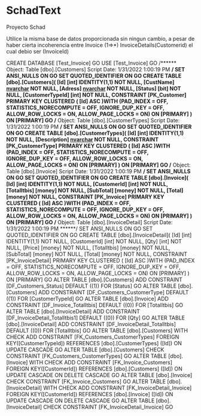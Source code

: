 # SchadText
Proyecto Schad

Utilice la misma base de datos proporcionada sin ningun cambio, a pesar de haber cierta incoherencia entre Invoice (1=>*) InvoiceDetails(Customerid) el cual debio ser (InvoiceId)





CREATE DATABASE [Test_Invoice]
GO
USE [Test_Invoice]
GO
/****** Object: Table [dbo].[Customers] Script Date: 1/31/2022 1:00:19 PM ******/
SET ANSI_NULLS ON
GO
SET QUOTED_IDENTIFIER ON
GO
CREATE TABLE [dbo].[Customers](
[Id] [int] IDENTITY(1,1) NOT NULL,
[CustName] [nvarchar](70) NOT NULL,
[Adress] [nvarchar](120) NOT NULL,
[Status] [bit] NOT NULL,
[CustomerTypeId] [int] NOT NULL,
CONSTRAINT [PK_Customer] PRIMARY KEY CLUSTERED
(
[Id] ASC
)WITH (PAD_INDEX = OFF, STATISTICS_NORECOMPUTE = OFF, IGNORE_DUP_KEY = OFF, ALLOW_ROW_LOCKS = ON,
ALLOW_PAGE_LOCKS = ON) ON [PRIMARY]
) ON [PRIMARY]
GO
/****** Object: Table [dbo].[CustomerTypes] Script Date: 1/31/2022 1:00:19 PM ******/
SET ANSI_NULLS ON
GO
SET QUOTED_IDENTIFIER ON
GO
CREATE TABLE [dbo].[CustomerTypes](
[Id] [int] IDENTITY(1,1) NOT NULL,
[Description] [nvarchar](70) NOT NULL,
CONSTRAINT [PK_CustomerType] PRIMARY KEY CLUSTERED
(
[Id] ASC
)WITH (PAD_INDEX = OFF, STATISTICS_NORECOMPUTE = OFF, IGNORE_DUP_KEY = OFF, ALLOW_ROW_LOCKS = ON,
ALLOW_PAGE_LOCKS = ON) ON [PRIMARY]
) ON [PRIMARY]
GO
/****** Object: Table [dbo].[Invoice] Script Date: 1/31/2022 1:00:19 PM ******/
SET ANSI_NULLS ON
GO
SET QUOTED_IDENTIFIER ON
GO 
CREATE TABLE [dbo].[Invoice](
[Id] [int] IDENTITY(1,1) NOT NULL,
[CustomerId] [int] NOT NULL,
[TotalItbis] [money] NOT NULL,
[SubTotal] [money] NOT NULL,
[Total] [money] NOT NULL,
CONSTRAINT [PK_Invoice] PRIMARY KEY CLUSTERED
(
[Id] ASC
)WITH (PAD_INDEX = OFF, STATISTICS_NORECOMPUTE = OFF, IGNORE_DUP_KEY = OFF, ALLOW_ROW_LOCKS = ON,
ALLOW_PAGE_LOCKS = ON) ON [PRIMARY]
) ON [PRIMARY]
GO
/****** Object: Table [dbo].[InvoiceDetail] Script Date: 1/31/2022 1:00:19 PM ******/
SET ANSI_NULLS ON
GO
SET QUOTED_IDENTIFIER ON
GO
CREATE TABLE [dbo].[InvoiceDetail](
[Id] [int] IDENTITY(1,1) NOT NULL,
[CustomerId] [int] NOT NULL,
[Qty] [int] NOT NULL,
[Price] [money] NOT NULL,
[TotalItbis] [money] NOT NULL,
[SubTotal] [money] NOT NULL,
[Total] [money] NOT NULL,
CONSTRAINT [PK_InvoiceDetail] PRIMARY KEY CLUSTERED
(
[Id] ASC
)WITH (PAD_INDEX = OFF, STATISTICS_NORECOMPUTE = OFF, IGNORE_DUP_KEY = OFF, ALLOW_ROW_LOCKS = ON,
ALLOW_PAGE_LOCKS = ON) ON [PRIMARY]
) ON [PRIMARY]
GO
ALTER TABLE [dbo].[Customers] ADD CONSTRAINT [DF_Customers_Status] DEFAULT ((1)) FOR [Status]
GO
ALTER TABLE [dbo].[Customers] ADD CONSTRAINT [DF_Customers_CustomerType] DEFAULT ((1)) FOR
[CustomerTypeId]
GO
ALTER TABLE [dbo].[Invoice] ADD CONSTRAINT [DF_Invoice_TotalItbis] DEFAULT ((0)) FOR [TotalItbis]
GO
ALTER TABLE [dbo].[InvoiceDetail] ADD CONSTRAINT [DF_InvoiceDetail_TotalItbis1] DEFAULT ((0)) FOR [Qty]
GO
ALTER TABLE [dbo].[InvoiceDetail] ADD CONSTRAINT [DF_InvoiceDetail_TotalItbis] DEFAULT ((0)) FOR [TotalItbis]
GO
ALTER TABLE [dbo].[Customers] WITH CHECK ADD CONSTRAINT [FK_Customers_CustomerTypes] FOREIGN KEY([CustomerTypeId])
REFERENCES [dbo].[CustomerTypes] ([Id])
ON UPDATE CASCADE
GO
ALTER TABLE [dbo].[Customers] CHECK CONSTRAINT [FK_Customers_CustomerTypes]
GO
ALTER TABLE [dbo].[Invoice] WITH CHECK ADD CONSTRAINT [FK_Invoice_Customers] FOREIGN KEY([CustomerId])
REFERENCES [dbo].[Customers] ([Id])
ON UPDATE CASCADE
ON DELETE CASCADE
GO
ALTER TABLE [dbo].[Invoice] CHECK CONSTRAINT [FK_Invoice_Customers]
GO
ALTER TABLE [dbo].[InvoiceDetail] WITH CHECK ADD CONSTRAINT [FK_InvoiceDetail_Invoice] FOREIGN
KEY([CustomerId])
REFERENCES [dbo].[Invoice] ([Id])
ON UPDATE CASCADE
ON DELETE CASCADE
GO
ALTER TABLE [dbo].[InvoiceDetail] CHECK CONSTRAINT [FK_InvoiceDetail_Invoice]
GO

